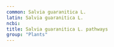 ```yaml
---
common: Salvia guaranitica L.
latin: Salvia guaranitica L.
ncbi: 
title: Salvia guaranitica L. pathways
group: "Plants"
---
```

